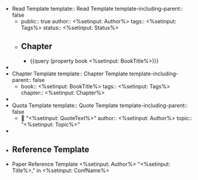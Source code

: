 - Read Template
  template:: Read Template
  template-including-parent:: false
	- public:: true
	  author:: <%setinput: Author%>
	  tags:: <%setinput: Tags%>
	  status:: <%setinput: Status%>
	- ## Chapter
		- {{query (property book <%setinput: BookTitle%>)}}
-
- Chapter Template
  template:: Chapter Template
  template-including-parent:: false
	- book:: <%setinput: BookTitle%>
	  tags:: <%setinput: Tags%>
	  chapter:: <%setinput: Chapter%>
-
- Quota Template
  template:: Quote Template
  template-including-parent:: false
	- 💬 "<%setinput: QuoteText%>"
	  author:: <%setinput: Author%>
	  topic:: "<%setinput: Topic%>"
-
- ## Reference Template
- Paper Reference Template
  <%setinput: Author%> "<%setinput: Title%>," in <%setinput: ConfName%>